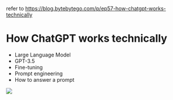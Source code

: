 refer to https://blog.bytebytego.com/p/ep57-how-chatgpt-works-technically

# How ChatGPT works technically

- Large Language Model
- GPT-3.5
- Fine-tuning
- Prompt engineering
- How to answer a prompt

[![](https://img.youtube.com/vi/bSvTVREwSNw/0.jpg)](https://www.youtube.com/watch?v=bSvTVREwSNw)